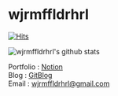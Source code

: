 # wjrmffldrhrl
[![Hits](https://hits.seeyoufarm.com/api/count/incr/badge.svg?url=https%3A%2F%2Fgithub.com%2Fwjrmffldrhrl&count_bg=%2379C83D&title_bg=%23555555&icon=&icon_color=%23E7E7E7&title=hits&edge_flat=false)](https://hits.seeyoufarm.com)  

![wjrmffldrhrl's github stats](https://github-readme-stats.vercel.app/api?username=wjrmffldrhrl&show_icons=true)

Portfolio : [Notion](https://www.notion.so/fd24a04fb827425f933ad6621b242cba)  
Blog : [GitBlog](https://wjrmffldrhrl.github.io/)  
Email : wjrmffldrhrl@gmail.com

